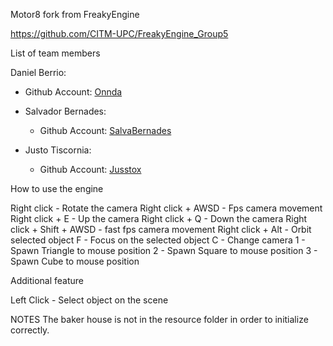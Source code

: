 
Motor8 fork from FreakyEngine

https://github.com/CITM-UPC/FreakyEngine_Group5


List of team members

 Daniel Berrio:
  - Github Account: [Onnda](https://github.com/Onnda)

- Salvador Bernades:
  - Github Account: [SalvaBernades](https://github.com/SalvaBernades)

- Justo Tiscornia:
  - Github Account: [Jusstox](https://github.com/Jusstox)

How to use the engine

Right click - Rotate the camera 
Right click + AWSD - Fps camera movement
Right click + E - Up the camera
Right click + Q - Down the camera
Right click + Shift + AWSD - fast fps camera movement
Right click + Alt - Orbit selected object
F - Focus on the selected object
C - Change camera
1 - Spawn Triangle to mouse position
2 - Spawn Square to mouse position
3 - Spawn Cube to mouse position


Additional feature

Left Click - Select object on the scene

NOTES
The baker house is not in the resource folder in order to initialize correctly.
